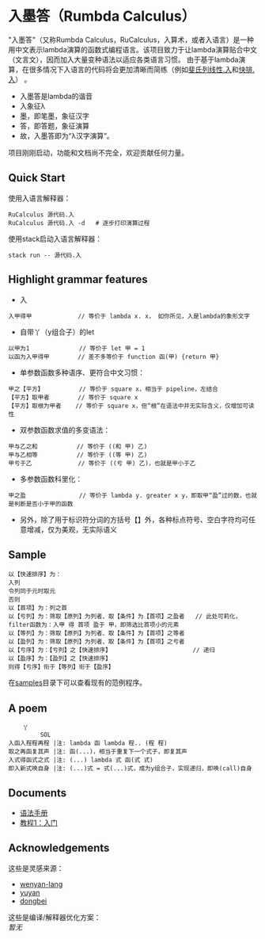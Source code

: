 # 入墨答（Rumbda Calculus）

"入墨答"（又称Rumbda Calculus，RuCalculus，入算术，或者入语言）是一种用中文表示lambda演算的函数式编程语言。该项目致力于让lambda演算贴合中文（文言文），因而加入大量变种语法以适应各类语言习惯。 由于基于lambda演算，在很多情况下入语言的代码将会更加清晰而简练（例如[斐氏列线性.入](./samples/斐氏列线性.入)和[快排.入](./samples/快排.入)） 。

- 入墨答是lambda的谐音
- 入象征λ
- 墨，即笔墨，象征汉字
- 答，即答题，象征演算
- 故，入墨答即为“λ汉字演算”。


项目刚刚启动，功能和文档尚不完全，欢迎贡献任何力量。

## Quick Start

使用入语言解释器：
```
RuCalculus 源代码.入
RuCalculus 源代码.入 -d   # 逐步打印演算过程
```

使用stack启动入语言解释器：
```
stack run -- 源代码.入
```

## Highlight grammar features

- 入
```
入甲得甲             // 等价于 lambda x. x， 如你所见，入是lambda的象形文字
```
- 自带丫（y组合子）的let
```
以甲为1              // 等价于 let 甲 = 1
以函为入甲得甲        // 差不多等价于 function 函(甲) {return 甲}
```
- 单参数函数多种语序、更符合中文习惯：
```
甲之【平方】          // 等价于 square x，相当于 pipeline，左结合
【平方】取甲者        // 等价于 square x
【平方】取根为甲者    // 等价于 square x，但“根”在语法中并无实际含义，仅增加可读性
```
- 双参数函数求值的多变语法：
```
甲与乙之和           // 等价于 ((和 甲) 乙)
甲与乙相等           // 等价于 ((等 甲) 乙)
甲亏于乙             // 等价于 ((亏 甲) 乙)，也就是甲小于乙
```
- 多参数函数科里化：
```
甲之盈               // 等价于 lambda y. greater x y，即取甲“盈”过的数，也就是判断是否小于甲的函数
```
- 另外，除了用于标识符分词的方括号【】外，各种标点符号、空白字符均可任意增减，仅为美观，无实际语义

## Sample

```
以【快速排序】为：
入列
令列同于元时取元
否则
以【首项】为：列之首
以【亏列】为：筛取【原列】为列者、取【条件】为【首项】之盈者   // 此处可莉化，filter函数为：入甲 得 首项 盈于 甲，即筛选比首项小的元素
以【等列】为：筛取【原列】为列者、取【条件】为【首项】之等者
以【盈列】为：筛取【原列】为列者、取【条件】为【首项】之亏者
以【亏序】为：【亏列】之【快速排序】                       // 递归
以【盈序】为：【盈列】之【快速排序】
则得【亏序】衔于【等列】衔于【盈序】
```

在[samples](./samples/)目录下可以查看现有的范例程序。

## A poem

```
    丫
         SOL
入函入程程再程 |注: lambda 函 lambda 程.. (程 程)
取之再函复其声 |注: 函(...)，相当于重复下一个式子，即复其声
入式得函式之式 |注: (...) lambda 式 函(式 式)
即入新式唤自身 |注: (...)式 = 式(...)式，成为y组合子，实现递归，即唤(call)自身
```

## Documents

- [语法手册](./doc/Manual.md)
- [教程1：入门](./doc/Tutorial1.md)

## Acknowledgements

这些是灵感来源：
- [wenyan-lang](https://github.com/wenyan-lang/wenyan)
- [yuyan](https://github.com/yuyan-lang/yuyan/)
- [dongbei](https://github.com/zhanyong-wan/dongbei)

这些是编译/解释器优化方案：  
_暂无_
